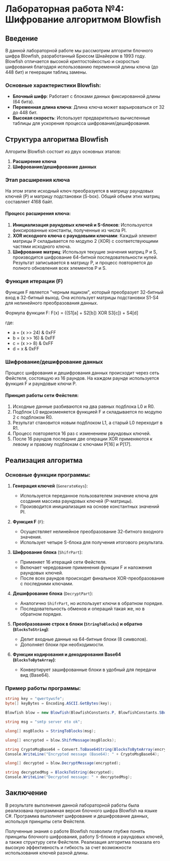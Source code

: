 # Лабораторная работа №4: Шифрование алгоритмом Blowfish

## Введение
В данной лабораторной работе мы рассмотрим алгоритм блочного шифра Blowfish, разработанный Брюсом Шнайером в 1993 году. Blowfish отличается высокой криптостойкостью и скоростью шифрования благодаря использованию переменной длины ключа (до 448 бит) и генерации таблиц замены.

### Основные характеристики Blowfish:
- **Блочный шифр**: Работает с блоками данных фиксированной длины (64 бита).
- **Переменная длина ключа**: Длина ключа может варьироваться от 32 до 448 бит.
- **Высокая скорость**: Использует предварительно вычисленные таблицы для ускорения процесса шифрования/дешифрования.

## Структура алгоритма Blowfish
Алгоритм Blowfish состоит из двух основных этапов:
1. **Расширение ключа**
2. **Шифрование/дешифрование данных**

### Этап расширения ключа
На этом этапе исходный ключ преобразуется в матрицу раундовых ключей (P) и матрицу подстановки (S-box). Общий объем этих матриц составляет 4168 байт.

#### Процесс расширения ключа:
1. **Инициализация раундовых ключей и S-блоков**: Используются фиксированные константы, полученные из числа PI.
2. **XOR исходного ключа с раундовыми ключами**: Каждый элемент матрицы P складывается по модулю 2 (XOR) с соответствующими частями исходного ключа.
3. **Шифрование матриц**: Используя текущие значения матриц P и S, производится шифрование 64-битной последовательности нулей. Результат записывается в матрицу P, и процесс повторяется до полного обновления всех элементов P и S.

### Функция итерации (F)
Функция F является "черным ящиком", который преобразует 32-битный вход в 32-битный выход. Она использует матрицы подстановки S1-S4 для нелинейного преобразования данных.

Формула функции F:
F(x) = ((S1[a] + S2[b]) XOR S3[c]) + S4[d]

где:
- a = (x >> 24) & 0xFF
- b = (x >> 16) & 0xFF
- c = (x >> 8) & 0xFF
- d = x & 0xFF

### Шифрование/дешифрование данных
Процесс шифрования и дешифрования данных происходит через сеть Фейстеля, состоящую из 16 раундов. На каждом раунде используется функция F и раундовые ключи P.

#### Принцип работы сети Фейстеля:
1. Исходные данные разбиваются на два равных подблока L0 и R0.
2. Подблок L0 видоизменяется функцией F и складывается по модулю 2 с подблоком R0.
3. Результат становится новым подблоком L1, а старый L0 переходит в R1.
4. Процесс повторяется 16 раз с изменением раундовых ключей.
5. После 16 раундов последние две операции XOR применяются к левому и правому подблокам с ключами P[16] и P[17].

## Реализация алгоритма

### Основные функции программы:

1. **Генерация ключей** (`GenerateKeys`):
   - Используется переданное пользователем значение ключа для создания массива раундовых ключей (P-матрицы).
   - Производится инициализация на основе константных значений PI.
   
2. **Функция F** (`F`):
   - Осуществляет нелинейное преобразование 32-битного входного значения.
   - Использует четыре S-блока для получения итогового результата.
   
3. **Шифрование блока** (`ShifrPart`):
   - Применяет 16 итераций сети Фейстеля.
   - Включает чередование применения функции F и наложения раундовых ключей.
   - После всех раундов происходит финальное XOR-преобразование с последними ключами.

4. **Дешифрование блока** (`DecryptPart`):
   - Аналогично `ShifrPart`, но использует ключи в обратном порядке.
   - Последовательность обменов и операций такая же, но в обратном порядке.

5. **Преобразование строк в блоки (`StringToBlocks`) и обратно (`BlocksToString`)**:
   - Делит входные данные на 64-битные блоки (8 символов).
   - Дополняет блоки при необходимости.

6. **Функции кодирования и декодирования Base64 (`BlocksToByteArray`)**:
   - Конвертирует зашифрованные блоки в удобный для передачи вид (Base64).

### Пример работы программы:
```csharp
string key = "qwertywsfe";
byte[] keyBytes = Encoding.ASCII.GetBytes(key);

Blowfish blow = new Blowfish(BlowfishConstants.P, BlowfishConstants.SBox, keyBytes);

string msg = "smtp server eto ok";

ulong[] msgBlocks = StringToBlocks(msg);

ulong[] encrypted = blow.ShifrMessage(msgBlocks);

string CryptoMsgBase64 = Convert.ToBase64String(BlocksToByteArray(encrypted));
Console.WriteLine("Encrypted message (Base64): " + CryptoMsgBase64);

ulong[] decrypted = blow.DecryptMessage(encrypted);

string decryptedMsg = BlocksToString(decrypted);
Console.WriteLine("Decrypted message: " + decryptedMsg);
```

## Заключение
В результате выполнения данной лабораторной работы была реализована программная версия блочного шифра Blowfish на языке C#. Программа выполняет шифрование и дешифрование данных, используя принципы сети Фейстеля. 

Полученные знания о работе Blowfish позволили глубже понять принципы блочного шифрования, работу S-блоков и раундовых ключей, а также структуру сети Фейстеля. Реализация алгоритма показала его высокую эффективность и гибкость за счет возможности использования ключей разной длины.

